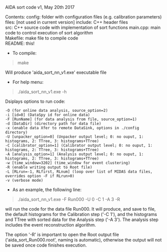 AIDA sort code v1, May 20th 2017


Contents:
config: folder with configuration files (e.g. calibration parameters)
files: [not used in current version]
include: C++ header files	
src: C++ source code with implementation of sort functions
main.cpp: main code to control execution of sort algorithm  
Makefile: make file to compile code  
README: this!  




- To compile:
> make

Will produce 'aida_sort_nn_v1.exe' executable file

- For help menu:
> ./aida_sort_nn_v1.exe -h

Dsiplays options to run code:

	-O (for online data analysis, source_option=2)
	-i [id=0] (DataSpy id for online data)
	-F [RunName] (for data analysis from file, source_option=1)
	-d [DataDir] (directory path for data file)
	-x (enable data Xfer to remote DataSink, options in ./config directory)
	-U [unpacker_option=0] (Unpacker output level; 0: no ouput, 1: histograms, 2: TTree, 3: histograms+TTree)
	-C [calibrator_option=1] (Calibrator output level; 0: no ouput, 1: histograms, 2: TTree, 3: histograms+TTree)
	-A [analysis_option=1] (Analysis output level; 0: no ouput, 1: histograms, 2: TTree, 3: histograms+TTree)
	-w [time_window=3202] (time_window for event clustering)
	-R (enable writing output to Root file)
	-L [RLrun=-1, RLfirst, RLnum] (loop over list of MIDAS data files, overrides option -F if RLrun>0)
	-v (verbose mode)




- As an example, the following line:

>./aida_sort_nn_v1.exe -F Run000 -U 0 -C 1 -A 3 -R

will run the code for the data file Run000. It will produce, and save to file, the default histograms for the Calibration step ('-C 1'), and the histograms and TTree with sorted data for the Analysis step ('-A 3'). The analysis step includes the event reconstruction algorithm.

The option '-R' is important to open the Root output file ('aida_sort_Run000.root', naming is automatic), otherwise the output will not be saved once code finishes execution.

